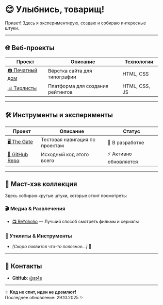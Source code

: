 # 😊 Улыбнись, товарищ!

Привет! Здесь я экспериментирую, создаю и собираю интересные штуки.

---

## 🌐 Веб-проекты

| Проект | Описание | Технологии |
|--------|-----------|------------|
| [🖨️ Печатный дом](https://at4e.github.io/pechatdom/index.html) | Вёрстка сайта для типографии | HTML, CSS |
| [📊 Тирлисты](https://at4e.github.io/tier-list-editor/anime/index.html) | Платформа для создания рейтингов | HTML, CSS, JS |

---

## 🛠️ Инструменты и эксперименты

| Проект | Описание | Статус |
|--------|-----------|---------|
| [🖥️ The Gate](https://at4e.github.io/start.html) | Тестовая навигация по проектам | 🚧 В разработке |
| [📁 GitHub Repo](https://github.com/at4e/at4e.github.io) | Исходный код этого всего | ⚡ Активно обновляется |

---

## 🔮 Маст-хэв коллекция

Здесь собираю крутые штуки, которые стоит посмотреть:

### 🎬 Медиа & Развлечения
- [📺 ReYohoho](https://reyohoho.github.io/reyohoho/) — Лучший способ смотреть фильмы и сериалы

### 🔧 Утилиты & Инструменты
- *[Скоро появится что-то полезное...]* 🔨

---

## 🤝 Контакты

- **GitHub**: [@at4e](https://github.com/at4e)

---

✨ **Код не спит, идеи не дремлют!**  
Последнее обновление: 29.10.2025 ✨
